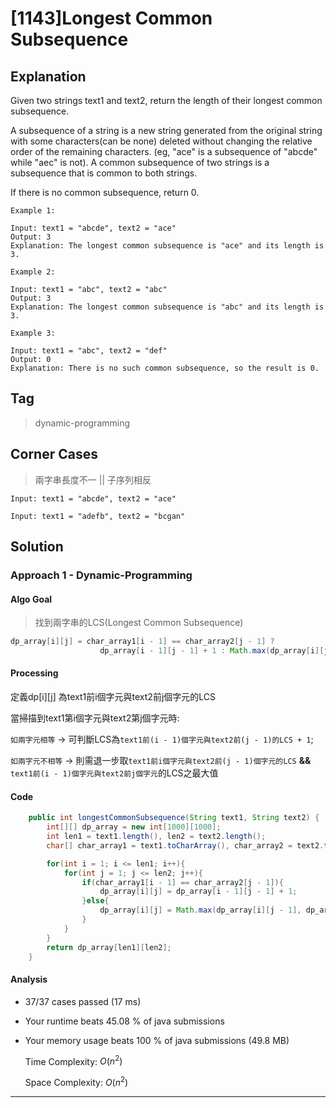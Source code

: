 # [1143]Longest Common Subsequence

## Explanation
Given two strings text1 and text2, return the length of their longest common subsequence.

A subsequence of a string is a new string generated from the original string with some characters(can be none) deleted without changing the relative order of the remaining characters. (eg, "ace" is a subsequence of "abcde" while "aec" is not). A common subsequence of two strings is a subsequence that is common to both strings.

 

If there is no common subsequence, return 0.
```
Example 1: 

Input: text1 = "abcde", text2 = "ace" 
Output: 3  
Explanation: The longest common subsequence is "ace" and its length is 3.

Example 2:

Input: text1 = "abc", text2 = "abc"
Output: 3
Explanation: The longest common subsequence is "abc" and its length is 3.

Example 3:

Input: text1 = "abc", text2 = "def"
Output: 0
Explanation: There is no such common subsequence, so the result is 0.
```             
## Tag
> dynamic-programming
## Corner Cases
> 兩字串長度不一 || 子序列相反
```
Input: text1 = "abcde", text2 = "ace" 

Input: text1 = "adefb", text2 = "bcgan" 
```
## Solution
### Approach 1 - Dynamic-Programming
#### Algo Goal
> 找到兩字串的LCS(Longest Common Subsequence)
```JAVA
dp_array[i][j] = char_array1[i - 1] == char_array2[j - 1] ? 
                    dp_array[i - 1][j - 1] + 1 : Math.max(dp_array[i][j - 1], dp_array[i - 1][j]);
```
#### Processing
定義dp[i][j] 為text1前i個字元與text2前j個字元的LCS

當掃描到text1第i個字元與text2第j個字元時:<br>

`如兩字元相等` -> 可判斷LCS為`text1前(i - 1)個字元與text2前(j - 1)的LCS + 1`; <br>

`如兩字元不相等` -> 則需退一步取`text1前i個字元與text2前(j - 1)個字元的LCS`  **&&**  `text1前(i - 1)個字元與text2前j個字元`的LCS之最大值
#### Code
```JAVA
    public int longestCommonSubsequence(String text1, String text2) {
        int[][] dp_array = new int[1000][1000];
        int len1 = text1.length(), len2 = text2.length();
        char[] char_array1 = text1.toCharArray(), char_array2 = text2.toCharArray();

        for(int i = 1; i <= len1; i++){
            for(int j = 1; j <= len2; j++){
                if(char_array1[i - 1] == char_array2[j - 1]){
                    dp_array[i][j] = dp_array[i - 1][j - 1] + 1;
                }else{
                    dp_array[i][j] = Math.max(dp_array[i][j - 1], dp_array[i - 1][j]);
                }
            }
        }
        return dp_array[len1][len2];
    }
```
#### Analysis
* 37/37 cases passed (17 ms)
* Your runtime beats 45.08 % of java submissions
* Your memory usage beats 100 % of java submissions (49.8 MB)

    Time Complexity: $O(n^2)$ 
    
    Space Complexity: $O(n^2)$
---


